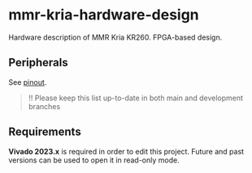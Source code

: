 # mmr-kria-hardware-design
Hardware description of MMR Kria KR260. FPGA-based design.

## Peripherals
See [pinout](PINOUT).

 > !! Please keep this list up-to-date in both main and development branches

## Requirements
**Vivado 2023.x** is required in order to edit this project. Future and past versions can be used to open it in read-only mode.
